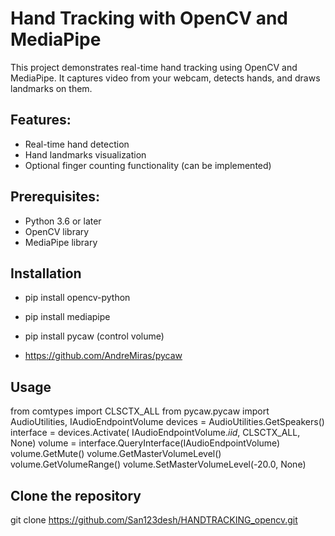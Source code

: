 # Hand Tracking with OpenCV and MediaPipe

This project demonstrates real-time hand tracking using OpenCV and MediaPipe. It captures video from your webcam, detects hands, and draws landmarks on them.


## Features:

- Real-time hand detection
- Hand landmarks visualization
- Optional finger counting functionality (can be implemented)

## Prerequisites:

- Python 3.6 or later
- OpenCV library
- MediaPipe library


## Installation

- pip install opencv-python

- pip install mediapipe

- pip install pycaw (control volume)
* https://github.com/AndreMiras/pycaw


## Usage
from comtypes import CLSCTX_ALL
from pycaw.pycaw import AudioUtilities, IAudioEndpointVolume
devices = AudioUtilities.GetSpeakers()
interface = devices.Activate(
    IAudioEndpointVolume._iid_, CLSCTX_ALL, None)
volume = interface.QueryInterface(IAudioEndpointVolume)
volume.GetMute()
volume.GetMasterVolumeLevel()
volume.GetVolumeRange()
volume.SetMasterVolumeLevel(-20.0, None)



## Clone the repository

git clone https://github.com/San123desh/HANDTRACKING_opencv.git


















